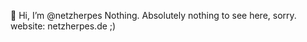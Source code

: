 👋 Hi, I’m @netzherpes
Nothing. Absolutely nothing to see here, sorry.
website: netzherpes.de 
;)

<!---
netzherpes/netzherpes is a ✨ special ✨ repository because its `README.md` (this file) appears on your GitHub profile.
You can click the Preview link to take a look at your changes.
--->
